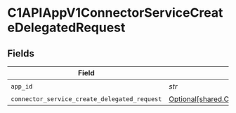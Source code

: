 # C1APIAppV1ConnectorServiceCreateDelegatedRequest


## Fields

| Field                                                                                                                    | Type                                                                                                                     | Required                                                                                                                 | Description                                                                                                              |
| ------------------------------------------------------------------------------------------------------------------------ | ------------------------------------------------------------------------------------------------------------------------ | ------------------------------------------------------------------------------------------------------------------------ | ------------------------------------------------------------------------------------------------------------------------ |
| `app_id`                                                                                                                 | *str*                                                                                                                    | :heavy_check_mark:                                                                                                       | N/A                                                                                                                      |
| `connector_service_create_delegated_request`                                                                             | [Optional[shared.ConnectorServiceCreateDelegatedRequest]](../../models/shared/connectorservicecreatedelegatedrequest.md) | :heavy_minus_sign:                                                                                                       | N/A                                                                                                                      |